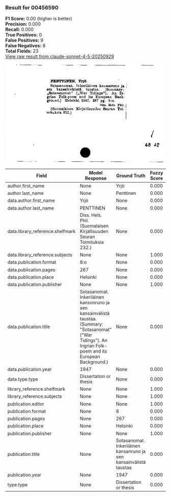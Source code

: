### Result for 00456590
**F1 Score:** 0.00 (higher is better)<br>**Precision:** 0.000<br>**Recall:** 0.000<br>**True Positives:** 0<br>**False Positives:** 9<br>**False Negatives:** 8<br>**Total Fields:** 23<br>[View raw result from claude-sonnet-4-5-20250929](https://github.com/RISE-UNIBAS/humanities_data_benchmark/blob/main/results/2025-09-30/T0230/request_T0230_00456590.json)

<img src="https://github.com/RISE-UNIBAS/humanities_data_benchmark/blob/main/benchmarks/zettelkatalog/images/00456590.jpg?raw=true" alt="00456590" width="600px">

| Field | Model Response | Ground Truth | Fuzzy Score | Match |
|-------|----------------|--------------|-------------|-------|
| author.first_name | None | Yrjö | 0.000 | ❌ |
| author.last_name | None | Penttinen | 0.000 | ❌ |
| data.author.first_name | Yrjö | None | 0.000 | ❌ |
| data.author.last_name | PENTTINEN | None | 0.000 | ❌ |
| data.library_reference.shelfmark | Diss. Hels. Phil. (Suomalaisen Kirjallisuuden Seuran Toimituksia 232.) | None | 0.000 | ❌ |
| data.library_reference.subjects | None | None | 1.000 | ✅ |
| data.publication.format | 8:o | None | 0.000 | ❌ |
| data.publication.pages | 267 | None | 0.000 | ❌ |
| data.publication.place | Helsinki | None | 0.000 | ❌ |
| data.publication.publisher | None | None | 1.000 | ✅ |
| data.publication.title | Sotasanomat. Inkeriläinen kansonruno ja sen kansainvälistä taustaa. (Summary: "Sotasanomat" ("War Tidings"). An Ingrian Folk-poem and its European Background.) | None | 0.000 | ❌ |
| data.publication.year | 1947 | None | 0.000 | ❌ |
| data.type.type | Dissertation or thesis | None | 0.000 | ❌ |
| library_reference.shelfmark | None | None | 1.000 | ✅ |
| library_reference.subjects | None | None | 1.000 | ✅ |
| publication.editor | None | None | 1.000 | ✅ |
| publication.format | None | 8 | 0.000 | ❌ |
| publication.pages | None | 267 | 0.000 | ❌ |
| publication.place | None | Helsinki | 0.000 | ❌ |
| publication.publisher | None | None | 1.000 | ✅ |
| publication.title | None | Sotasanomat. Inkeriläinen kansanruno ja sen kansainvälistä taustaa | 0.000 | ❌ |
| publication.year | None | 1947 | 0.000 | ❌ |
| type.type | None | Dissertation or thesis | 0.000 | ❌ |
